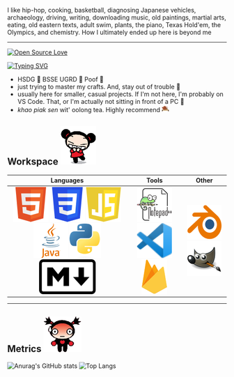 I like hip-hop, cooking, basketball, diagnosing Japanese vehicles, archaeology, driving, writing, downloading music, old paintings, martial arts, eating, old eastern texts, adult swim, plants, the piano, Texas Hold'em, the Olympics, and chemistry. How I ultimately ended up here is beyond me
***

[![Open Source Love](https://badges.frapsoft.com/os/v2/open-source-150x25.png?v=103)](https://github.com/RoyalTomb)

[![Typing SVG](https://readme-typing-svg.herokuapp.com?font=Fira+Code&duration=4000&pause=1000&color=6C4B76&vCenter=true&width=435&lines=Wassup+%F0%9F%97%BA%EF%B8%8F)](https://git.io/typing-svg)

- HSDG :watermelon: BSSE UGRD :watermelon: Poof :deciduous_tree:
- just trying to master my crafts. And, stay out of trouble :seedling:
- usually here for smaller, casual projects. If I'm not here, I'm probably on VS Code. That, or I'm actually not sitting in front of a PC :sunflower:
- _khao piak sen_ wit' oolong tea. Highly recommend ![Oolong Tea](/images/oolong_tea.png "Oolong Tea")

## Workspace ![First Heading Image](/images/h_01.png "Welcome to my workspace")

| Languages                                                  | Tools | Other |
|    :----:                                                  |    :----:   |    :----:   |
|    [![HTML5 icon](/images/icons/html.svg "HTML5")](https://html.com/) [![CSS icon](/images/icons/css.svg "CSS3")](https://www.geeksforgeeks.org/css/) [![JavaScript icon](/images/icons/javascript.svg "JavaScript")](https://www.javascript.com/) [![Java icon](/images/icons/java.svg "Java")](https://www.java.com/en/)  [![Python icon](/images/icons/python.svg "Python")](https://www.python.org/) [![Markdown icon](/images/icons/markdown.svg "Markdown")](https://www.markdownguide.org/)    |    [![Notepad++ icon](/images/icons/notepad++.svg "Notepad++")](https://notepad-plus-plus.org/) [![VS Code icon](/images/icons/vs_code.svg "VS Code")](https://code.visualstudio.com/) [![Firebase icon](/images/icons/firebase.svg "Google Firebase")](https://firebase.google.com/) | [![Blender icon](/images/icons/blender.svg "Blender v 2.80")](https://www.blender.org/) [![GIMP icon](/images/icons/gimp.svg "GIMP 2.10.12")](https://www.gimp.org/) |
***

## Metrics ![Second Heading Image](/images/h_02.png "See my metrics")

![Anurag's GitHub stats](https://github-readme-stats.vercel.app/api?username=RoyalTomb&theme=material-palenight&show_icons=true)  ![Top Langs](https://github-readme-stats.vercel.app/api/top-langs/?username=RoyalTomb&theme=material-palenight)
